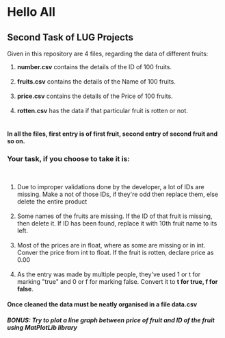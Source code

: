 <h1>Hello All</h1>

<h2>Second Task of LUG Projects</h2>

Given in this repository are 4 files, regarding the data of different fruits:<br>

<ol>
<li> <b>number.csv</b> contains the details of the ID of 100 fruits.</li><br> 
<li> <b>fruits.csv</b> contains the details of the Name of 100 fruits.</li><br>
<li> <b>price.csv</b> contains the details of the Price of 100 fruits.</li><br>
<li> <b>rotten.csv</b> has the data if that particular fruit is rotten or not.</li><br>
</ol>

<h4>In all the files, first entry is of first fruit, second entry of second fruit and so on.

<h3>Your task, if you choose to take it is:</h3><br>
<ol>
<li> Due to improper validations done by the developer, a lot of IDs are missing. Make a not of those IDs, 
if they're odd then replace them, else delete the entire product</li><br>
<li>Some names of the fruits are missing. If the ID of that fruit is missing,
then delete it. If ID has been found, replace it with 10th fruit name to its left.</li><br>
<li>Most of the prices are in float, where as some are missing or in int. Conver the price from int to float.
If the fruit is rotten, declare price as 0.00</li><br>
<li>As the entry was made by multiple people, they've used 1 or t for marking "true" and 0 or f for marking false.
Convert it to <b>t for true, f for false</b>.</li>
</ol>

<h4>Once cleaned the data must be neatly organised in a file data.csv</h4>
<h5>BONUS: Try to plot a line graph between price of fruit and ID of the fruit using MatPlotLib library</h5>
